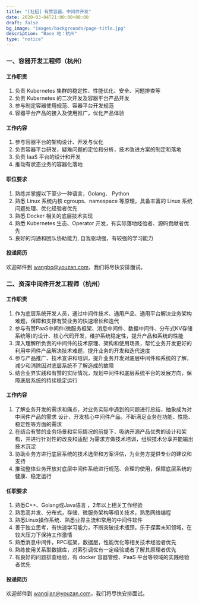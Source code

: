 ```yaml
---
title: "[社招] 有赞容器、中间件开发"
date: 2020-03-04T21:00:00+08:00
draft: false
bg_image: "images/backgrounds/page-title.jpg"
description: "Base 地：杭州"
type: "notice"
---
```



### 一、容器开发工程师（杭州）

#### 工作职责

1. 负责 Kubernetes 集群的稳定性、性能优化、安全、问题排查等
2. 负责 Kubernetes 的二次开发及容器平台产品开发
3. 参与制定容器使用规范、容器平台开发规范
4. 容器平台产品的接入及使用推广，优化产品体验

#### 工作内容

1. 参与容器平台的架构设计、开发与优化
2. 负责容器平台研发，疑难问题的定位和分析，技术改进方案的制定和落地
3. 负责 IaaS 平台的设计和开发
4. 推动有状态业务的容器化落地

#### 职位要求

1. 熟练并掌握以下至少一种语言，Golang、 Python
2. 熟悉 Linux 系统内核 cgroups、namespace 等原理，具备丰富的 Linux 系统问题处理、优化经验者优先
3. 熟悉 Docker 相关的底层技术实现
4. 熟悉 Kubernetes 生态、Operator 开发，有实际落地经验者、源码贡献者优先
5. 良好的沟通和团队协助能力, 自我驱动强，有较强的学习能力

#### 投递简历

欢迎邮件到 <wangbo@youzan.com>，我们将尽快安排面试。



### 二、资深中间件开发工程师（杭州）

#### 工作职责

1. 作为底层系统开发人员，通过中间件技术、通用产品、通用平台解决业务架构难题，保障和支撑有赞业务的快速增长和迭代
2. 参与有赞PaaS中间件(微服务框架、消息中间件、数据中间件、分布式KV存储系统等)的设计、核心代码开发，维护系统稳定性，提升产品和系统的性能
3. 深入理解所负责的中间件的技术原理、架构和使用场景，帮忙业务开发更好的利用中间件产品解决技术难题，提升业务的开发和迭代速度
4. 参与产品推广、技术宣讲和培训，提升业务开发对底层中间件和系统的了解，减少和消除因对底层系统不了解造成的故障
5. 结合业界实践和有赞的实际情况，规划中间件和底层系统平台的发展方向，保障底层系统的持续稳定运行

#### 工作内容

1. 了解业务开发的需求和痛点，对业务实际中遇到的问题进行总结，抽象成为对中间件产品的需求
设计、开发核心中间件产品，不断满足业务在功能、性能、稳定性等方面的需求
2. 在结合有赞的业务场景和实际情况的前提下，吸纳开源产品优秀的设计和架构，并进行针对性的改良和适配
为需求方做技术培训，组织技术分享并能输出技术沉淀
3. 协助业务方进行底层系统的技术选型和方案评估，为业务方提供专业的建议和支持
4. 推动整体业务开放对底层中间件系统进行规范、合理的使用，保障底层系统的健康、稳定运行

#### 任职要求

1. 熟悉C++、Golang或Java语言 ，2年以上相关工作经验
2. 熟悉高并发、分布式，存储、微服务架构等相关技术，熟悉网络编程
3. 熟悉Linux操作系统、熟悉业界主流和常用的中间件软件
4. 善于独立思考，有快速学习能力，不断突破技术瓶颈，乐于探索未知领域，在较大压力下保持工作激情
5. 熟悉消息中间件，RPC框架，数据层，性能优化等相关技术经验者优先
6. 熟练使用关系型数据库，对索引调优有一定经验或者了解其原理者优先
7. 有良好的问题排查经验，有 docker 容器管控、PaaS 平台等领域的实践经验者优先

#### 投递简历

欢迎邮件到 <wangjian@youzan.com>，我们将尽快安排面试。
